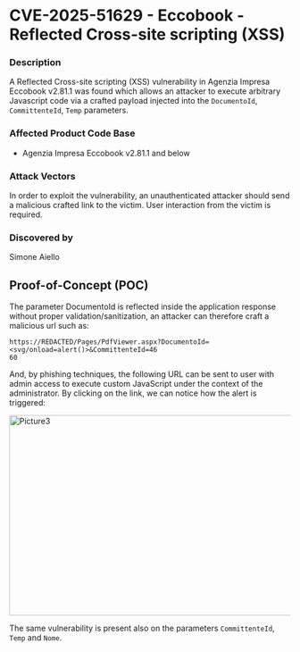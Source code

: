 # **CVE-2025-51629 - Eccobook - Reflected Cross-site scripting (XSS)**

### Description
A Reflected Cross-site scripting (XSS) vulnerability in Agenzia Impresa Eccobook v2.81.1 was found which allows an attacker to execute arbitrary Javascript code via a crafted payload injected into the `DocumentoId`, `CommittenteId`, `Temp` parameters.
### Affected Product Code Base
* Agenzia Impresa Eccobook v2.81.1 and below

### Attack Vectors
In order to exploit the vulnerability, an unauthenticated attacker should send a malicious crafted link to the victim.
User interaction from the victim is required.

### Discovered by
Simone Aiello

## **Proof-of-Concept (POC)**
The parameter DocumentoId is reflected inside the application response without proper validation/sanitization, an attacker can therefore craft a malicious url such as:
```
https://REDACTED/Pages/PdfViewer.aspx?DocumentoId=<svg/onload=alert()>&CommittenteId=46
60
```
And, by phishing techniques, the following URL can be sent to user with admin access to execute custom JavaScript under the context of the administrator.
By clicking on the link, we can notice how the alert is triggered:

<img width="663" height="359" alt="Picture3" src="https://github.com/user-attachments/assets/98c8bd4c-f926-4e32-b3c1-a1db07dc5b51" />

The same vulnerability is present also on the parameters `CommittenteId`, `Temp` and `Nome`.
